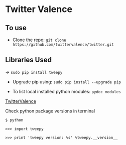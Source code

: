 # Twitter Valence


## To use

* Clone the repo: `git clone https://github.com/twittervalence/twitter.git`

## Libraries Used

&rightarrow; `sudo pip install tweepy`



* Upgrade pip using: `sudo pip install --upgrade pip`

* To list local installed python modules: `pydoc modules`



[TwitterValence](#)

Check python package versions in terminal

`$ python`

`>>> import tweepy`

`>>> print 'tweepy version: %s' %tweepy.__version__`